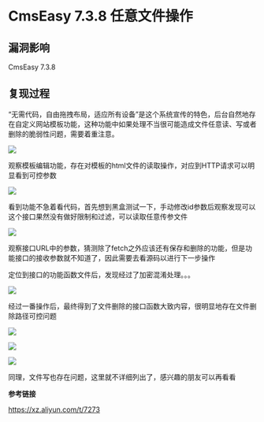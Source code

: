 # CmsEasy 7.3.8 任意文件操作

## 漏洞影响

CmsEasy 7.3.8

## 复现过程

“无需代码，自由拖拽布局，适应所有设备”是这个系统宣传的特色，后台自然地存在自定义网站模板功能，这种功能中如果处理不当很可能造成文件任意读、写或者删除的脆弱性问题，需要着重注意。

![](images/15889477792981.png)


观察模板编辑功能，存在对模板的html文件的读取操作，对应到HTTP请求可以明显看到可控参数

![](images/15889477882429.png)


看到功能不急着看代码，首先想到黑盒测试一下，手动修改id参数后观察发现可以这个接口果然没有做好限制和过滤，可以读取任意传参文件

![](images/15889477965652.png)


观察接口URL中的参数，猜测除了fetch之外应该还有保存和删除的功能，但是功能接口的接收参数就不知道了，因此需要去看源码以进行下一步操作

定位到接口的功能函数文件后，发现经过了加密混淆处理。。。

![](images/15889478050348.png)


经过一番操作后，最终得到了文件删除的接口函数大致内容，很明显地存在文件删除路径可控问题

![](images/15889478133027.png)


![](images/15889478169976.png)


![](images/15889478214516.png)


同理，文件写也存在问题，这里就不详细列出了，感兴趣的朋友可以再看看

**参考链接**

https://xz.aliyun.com/t/7273